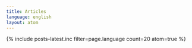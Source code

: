 ```yaml
---
title: Articles
language: english
layout: atom
---
```

{% include posts-latest.inc filter=page.language count=20 atom=true %}